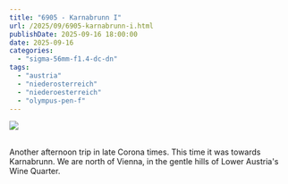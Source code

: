 ```yaml
---
title: "6905 - Karnabrunn I"
url: /2025/09/6905-karnabrunn-i.html
publishDate: 2025-09-16 18:00:00
date: 2025-09-16
categories:
  - "sigma-56mm-f1.4-dc-dn"
tags:
  - "austria"
  - "niederosterreich"
  - "niederoesterreich"
  - "olympus-pen-f"
---
```

<div class="container">
<div class="center"><a target="_blank" href="https://d25zfm9zpd7gm5.cloudfront.net/1200x1200/2021/20210425_134016_lr.jpg"><img class="webfeedsFeaturedVisual" src="https://d25zfm9zpd7gm5.cloudfront.net/0600x0600/2021/20210425_134016_lr.jpg" /></a></div>
</div>
<br />

Another afternoon trip in late Corona times. This time it
was towards Karnabrunn. We are north of Vienna, in the
gentle hills of Lower Austria's Wine Quarter.
